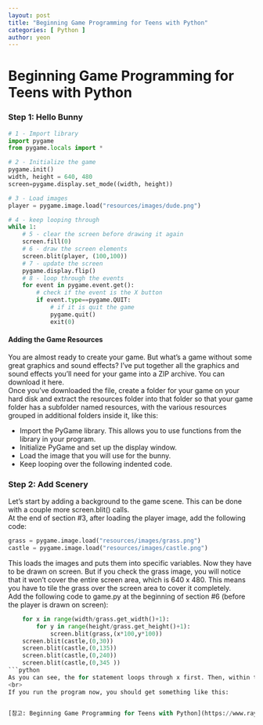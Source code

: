 ```yaml
---
layout: post
title: "Beginning Game Programming for Teens with Python"
categories: [ Python ]
author: yeon
---
```


# Beginning Game Programming for Teens with Python

### Step 1: Hello Bunny
```python
# 1 - Import library
import pygame
from pygame.locals import *

# 2 - Initialize the game
pygame.init()
width, height = 640, 480
screen=pygame.display.set_mode((width, height))

# 3 - Load images
player = pygame.image.load("resources/images/dude.png")

# 4 - keep looping through
while 1:
    # 5 - clear the screen before drawing it again
    screen.fill(0)
    # 6 - draw the screen elements
    screen.blit(player, (100,100))
    # 7 - update the screen
    pygame.display.flip()
    # 8 - loop through the events
    for event in pygame.event.get():
        # check if the event is the X button
        if event.type==pygame.QUIT:
            # if it is quit the game
            pygame.quit()
            exit(0)
```
#### Adding the Game Resources
You are almost ready to create your game. But what’s a game without some great graphics and sound effects? I’ve put together all the graphics and sound effects you’ll need for your game into a ZIP archive. You can download it here.
<br>
Once you’ve downloaded the file, create a folder for your game on your hard disk and extract the resources folder into that folder so that your game folder has a subfolder named resources, with the various resources grouped in additional folders inside it, like this:


- Import the PyGame library. This allows you to use functions from the library in your program.
- Initialize PyGame and set up the display window.
- Load the image that you will use for the bunny.
- Keep looping over the following indented code.

### Step 2: Add Scenery
Let’s start by adding a background to the game scene. This can be done with a couple more screen.blit() calls.
<br>
At the end of section #3, after loading the player image, add the following code:
<br>
```python
grass = pygame.image.load("resources/images/grass.png")
castle = pygame.image.load("resources/images/castle.png")
```
This loads the images and puts them into specific variables. Now they have to be drawn on screen. But if you check the grass image, you will notice that it won’t cover the entire screen area, which is 640 x 480. This means you have to tile the grass over the screen area to cover it completely.
<br>
Add the following code to game.py at the beginning of section #6 (before the player is drawn on screen):
```python
    for x in range(width/grass.get_width()+1):
        for y in range(height/grass.get_height()+1):
            screen.blit(grass,(x*100,y*100))
    screen.blit(castle,(0,30))
    screen.blit(castle,(0,135))
    screen.blit(castle,(0,240))
    screen.blit(castle,(0,345 ))
```python
As you can see, the for statement loops through x first. Then, within that for loop, it loops through y and draws the grass at the x and y values generated by the for loops. The next couple of lines just draw the castles on the screen.
<br>
If you run the program now, you should get something like this:


[참고: Beginning Game Programming for Teens with Python](https://www.raywenderlich.com/24252/beginning-game-programming-for-teens-with-python)